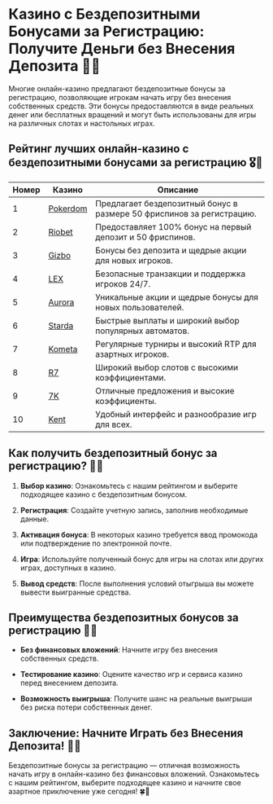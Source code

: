# Казино с Бездепозитными Бонусами за Регистрацию: Получите Деньги без Внесения Депозита 🎰💸

Многие онлайн-казино предлагают бездепозитные бонусы за регистрацию, позволяющие игрокам начать игру без внесения собственных средств. Эти бонусы предоставляются в виде реальных денег или бесплатных вращений и могут быть использованы для игры на различных слотах и настольных играх.

## Рейтинг лучших онлайн-казино с бездепозитными бонусами за регистрацию 🎖️🌟

| Номер | Казино | Описание |
|-------|--------|----------|
| 1 | [Pokerdom](https://brandplay.link/4k77v2yx) | Предлагает бездепозитный бонус в размере 50 фриспинов за регистрацию. |
| 2 | [Riobet](https://brandplay.link/7xBLTPyj) | Предоставляет 100% бонус на первый депозит и 50 фриспинов. |
| 3 | [Gizbo](https://brandplay.link/bprXw4YV) | Бонусы без депозита и щедрые акции для новых игроков. |
| 4 | [LEX](https://brandplay.link/zW4hdDFV) | Безопасные транзакции и поддержка игроков 24/7. |
| 5 | [Aurora](https://10trafic-stat2.com/click/668546556bcc6313411604bd/6766/13032/subaccount) | Уникальные акции и щедрые бонусы для новых пользователей. |
| 6 | [Starda](https://brandplay.link/fB7xwRFL) | Быстрые выплаты и широкий выбор популярных автоматов. |
| 7 | [Kometa](https://brandplay.link/8ZymQJV8) | Регулярные турниры и высокий RTP для азартных игроков. |
| 8 | [R7](https://brandplay.link/bMd3Yjsw) | Широкий выбор слотов с высокими коэффициентами. |
| 9 | [7K](https://brandplay.link/BvQyFShp) | Отличные предложения и высокие коэффициенты. |
| 10 | [Kent](https://brandplay.link/Fv2WP3js) | Удобный интерфейс и разнообразие игр для всех. |

## Как получить бездепозитный бонус за регистрацию? 📝🎁

1. **Выбор казино**: Ознакомьтесь с нашим рейтингом и выберите подходящее казино с бездепозитным бонусом.

2. **Регистрация**: Создайте учетную запись, заполнив необходимые данные.

3. **Активация бонуса**: В некоторых казино требуется ввод промокода или подтверждение по электронной почте.

4. **Игра**: Используйте полученный бонус для игры на слотах или других играх, доступных в казино.

5. **Вывод средств**: После выполнения условий отыгрыша вы можете вывести выигранные средства.

## Преимущества бездепозитных бонусов за регистрацию 🌈💡

- **Без финансовых вложений**: Начните игру без внесения собственных средств.

- **Тестирование казино**: Оцените качество игр и сервиса казино перед внесением депозита.

- **Возможность выигрыша**: Получите шанс на реальные выигрыши без риска потери собственных денег.

## Заключение: Начните Играть без Внесения Депозита! 🌟🎉

Бездепозитные бонусы за регистрацию — отличная возможность начать игру в онлайн-казино без финансовых вложений. Ознакомьтесь с нашим рейтингом, выберите подходящее казино и начните свое азартное приключение уже сегодня! 🍀🎰

